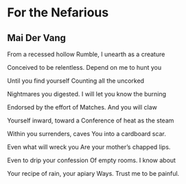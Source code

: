 # For the Nefarious
## Mai Der Vang
From a recessed hollow
Rumble, I unearth as a creature

Conceived to be relentless.
Depend on me to hunt you

Until you find yourself
Counting all the uncorked

Nightmares you digested.
I will let you know the burning

Endorsed by the effort of
Matches. And you will claw

Yourself inward, toward a
Conference of heat as the steam

Within you surrenders, caves
You into a cardboard scar.

Even what will wreck you
Are your mother’s chapped lips.

Even to drip your confession
Of empty rooms. I know about

Your recipe of rain, your apiary
Ways. Trust me to be painful.